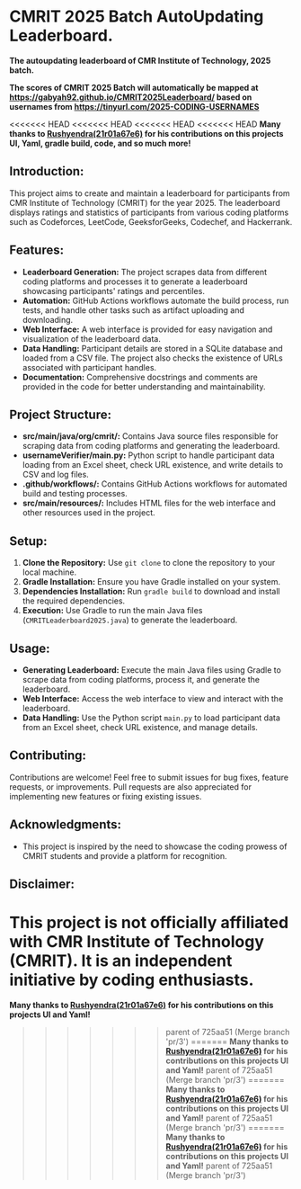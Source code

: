 # CMRIT 2025 Batch AutoUpdating Leaderboard.

**The autoupdating leaderboard of CMR Institute of Technology, 2025 batch.**

**The scores of CMRIT 2025 Batch will automatically be mapped at https://gabyah92.github.io/CMRIT2025Leaderboard/ based on usernames from https://tinyurl.com/2025-CODING-USERNAMES**

<<<<<<< HEAD
<<<<<<< HEAD
<<<<<<< HEAD
<<<<<<< HEAD
**Many thanks to [Rushyendra(21r01a67e6)](https://github.com/dog-broad) for his contributions on this projects UI, Yaml, gradle build, code, and so much more!**

## Introduction:
This project aims to create and maintain a leaderboard for participants from CMR Institute of Technology (CMRIT) for the year 2025. The leaderboard displays ratings and statistics of participants from various coding platforms such as Codeforces, LeetCode, GeeksforGeeks, Codechef, and Hackerrank.

## Features:
- **Leaderboard Generation:** The project scrapes data from different coding platforms and processes it to generate a leaderboard showcasing participants' ratings and percentiles.
- **Automation:** GitHub Actions workflows automate the build process, run tests, and handle other tasks such as artifact uploading and downloading.
- **Web Interface:** A web interface is provided for easy navigation and visualization of the leaderboard data.
- **Data Handling:** Participant details are stored in a SQLite database and loaded from a CSV file. The project also checks the existence of URLs associated with participant handles.
- **Documentation:** Comprehensive docstrings and comments are provided in the code for better understanding and maintainability.

## Project Structure:
- **src/main/java/org/cmrit/:** Contains Java source files responsible for scraping data from coding platforms and generating the leaderboard.
- **usernameVerifier/main.py:** Python script to handle participant data loading from an Excel sheet, check URL existence, and write details to CSV and log files.
- **.github/workflows/:** Contains GitHub Actions workflows for automated build and testing processes.
- **src/main/resources/:** Includes HTML files for the web interface and other resources used in the project.

## Setup:
1. **Clone the Repository:** Use `git clone` to clone the repository to your local machine.
2. **Gradle Installation:** Ensure you have Gradle installed on your system.
3. **Dependencies Installation:** Run `gradle build` to download and install the required dependencies.
4. **Execution:** Use Gradle to run the main Java files (`CMRITLeaderboard2025.java`) to generate the leaderboard.

## Usage:
- **Generating Leaderboard:** Execute the main Java files using Gradle to scrape data from coding platforms, process it, and generate the leaderboard.
- **Web Interface:** Access the web interface to view and interact with the leaderboard.
- **Data Handling:** Use the Python script `main.py` to load participant data from an Excel sheet, check URL existence, and manage details.

## Contributing:
Contributions are welcome! Feel free to submit issues for bug fixes, feature requests, or improvements. Pull requests are also appreciated for implementing new features or fixing existing issues.

## Acknowledgments:
- This project is inspired by the need to showcase the coding prowess of CMRIT students and provide a platform for recognition.

## Disclaimer:
This project is not officially affiliated with CMR Institute of Technology (CMRIT). It is an independent initiative by coding enthusiasts.
=======
**Many thanks to [Rushyendra(21r01a67e6)](https://github.com/dog-broad) for his contributions on this projects UI and Yaml!**
>>>>>>> parent of 725aa51 (Merge branch 'pr/3')
=======
**Many thanks to [Rushyendra(21r01a67e6)](https://github.com/dog-broad) for his contributions on this projects UI and Yaml!**
>>>>>>> parent of 725aa51 (Merge branch 'pr/3')
=======
**Many thanks to [Rushyendra(21r01a67e6)](https://github.com/dog-broad) for his contributions on this projects UI and Yaml!**
>>>>>>> parent of 725aa51 (Merge branch 'pr/3')
=======
**Many thanks to [Rushyendra(21r01a67e6)](https://github.com/dog-broad) for his contributions on this projects UI and Yaml!**
>>>>>>> parent of 725aa51 (Merge branch 'pr/3')

